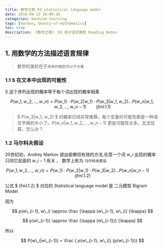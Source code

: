 ```yaml
---
title: 数学之美 03 statistical language model
date: 2016-09-13 16:06:16
categories: machine-learning
tags: [markov, beauty-of-mathematics]
toc: true
description: 《数学之美》 03 统计语言模型 Reading Notes
---
```


<script type="text/x-mathjax-config">
  MathJax.Hub.Config({
    extensions: ["tex2jax.js"],
    jax: ["input/TeX"],
    tex2jax: {
      inlineMath: [ ['$','$'], ['\\(','\\)'] ],
      displayMath: [ ['$$','$$']],
      processEscapes: true
    }
  });
</script>
<script type="text/javascript" src="https://cdn.mathjax.org/mathjax/latest/MathJax.js?config=TeX-AMS_HTML,http://myserver.com/MathJax/config/local/local.js">
</script>

## 1. 用数学的方法描述语言规律

> 数学的美妙在于`简单的模型可以干大事`

### 1.1 S 在文本中出现的可能性

S 这个序列出现的概率等于每个词出现的概率相乘

$$
P(w\_1, w\_2, ..., w\_n) = P(w\_1) \cdot P(w\_2|w\_1) \cdot P(w\_3|w\_1, w\_2)...P(w\_n|w\_1, w\_2, ..., w\_{n-1}) \qquad (fml.1.1)
$$

> $ P(w\_3|w\_1, w\_2)  $ 的概率已经非常难算，每个变量的可能性都是一种语言字典的大小了。$P(w\_n|w\_1, w\_2, ..., w\_{n-1})$ 更是可能性太多，无法估算。怎么办 ?

### 1.2 马尔科夫假设

20世纪初，Andrey Markov 提出偷懒但有效的方法,任意一个词 $w\_i$ 出现的概率只同它前面的 $w\_{i-1}$ 有关 ， 数学上称为 `马尔科夫假设`

$$
P(w\_1, w\_2, ..., w\_n) = P(w\_1) \cdot P(w\_2|w\_1) \cdot P(w\_3|w\_2)...P(w\_n| w\_{n-1}) \qquad (fml.1.2)
$$

公式 $ (fml.1.2) $ 对应的  Statistical language model 是 二元模型 Bigram Model

因为

$$
p(w\_{i-1}, w\_i) \approx \frac {\kappa (w\_{i-1}, w\_i)} {\kappa}
$$

$$
p(w\_{i-1}) \approx \frac {\kappa (w\_{i-1})} {\kappa}
$$

所以

$$
P(w\_i|w\_{i-1}) = \frac { p(w\_{i-1}, w\_i)} {p(w\_{i-1})}
$$